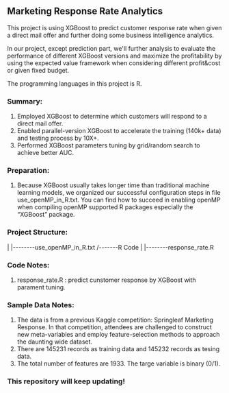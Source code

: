 ## Marketing Response Rate Analytics
This project is using XGBoost to predict customer response rate when given a direct mail offer and further doing some business intelligence analytics.  

In our project, except prediction part, we'll further analysis to evaluate the performance of different XGBoost versions and maximize the profitability by using the expected value framework when considering different profit&cost or given fixed budget. 

The programming languages in this project is R.

### Summary:
1) Employed XGBoost to determine which customers will respond to a direct mail offer.  
2) Enabled parallel-version XGBoost to accelerate the training (140k+ data) and testing process by 10X+.  
3) Performed XGBoost parameters tuning by grid/random search to achieve better AUC.  

### Preparation: 
1) Because XGBoost usually takes longer time than traditional machine learning models, we organized our successful configuration steps in file use_openMP_in_R.txt. You can find how to succeed in enabling openMP when compiling openMP supported R packages especially the “XGBoost” package.

### Project Structure:
| |--------use_openMP_in_R.txt
/-------R Code
| |--------response_rate.R

### Code Notes:
1) response_rate.R : predict cunstomer response by XGBoost with parament tuning.

### Sample Data Notes: 
1) The data is from a previous Kaggle competition: Springleaf Marketing Response. In that competition, attendees are challenged to construct new meta-variables and employ feature-selection methods to approach the daunting wide dataset.  
2) There are 145231 records as training data and 145232 records as tesing data. 
3) The total number of features are 1933. The targe variable is binary (0/1). 

### This repository will keep updating!
